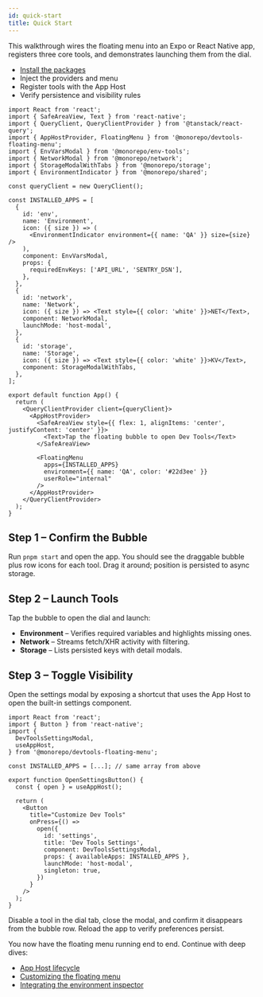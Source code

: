 ```yaml
---
id: quick-start
title: Quick Start
---
```


This walkthrough wires the floating menu into an Expo or React Native app, registers three core tools, and demonstrates launching them from the dial.

- [Install the packages](./installation.md)
- Inject the providers and menu
- Register tools with the App Host
- Verify persistence and visibility rules

[//]: # 'Example'
```tsx
import React from 'react';
import { SafeAreaView, Text } from 'react-native';
import { QueryClient, QueryClientProvider } from '@tanstack/react-query';
import { AppHostProvider, FloatingMenu } from '@monorepo/devtools-floating-menu';
import { EnvVarsModal } from '@monorepo/env-tools';
import { NetworkModal } from '@monorepo/network';
import { StorageModalWithTabs } from '@monorepo/storage';
import { EnvironmentIndicator } from '@monorepo/shared';

const queryClient = new QueryClient();

const INSTALLED_APPS = [
  {
    id: 'env',
    name: 'Environment',
    icon: ({ size }) => (
      <EnvironmentIndicator environment={{ name: 'QA' }} size={size} />
    ),
    component: EnvVarsModal,
    props: {
      requiredEnvKeys: ['API_URL', 'SENTRY_DSN'],
    },
  },
  {
    id: 'network',
    name: 'Network',
    icon: ({ size }) => <Text style={{ color: 'white' }}>NET</Text>,
    component: NetworkModal,
    launchMode: 'host-modal',
  },
  {
    id: 'storage',
    name: 'Storage',
    icon: ({ size }) => <Text style={{ color: 'white' }}>KV</Text>,
    component: StorageModalWithTabs,
  },
];

export default function App() {
  return (
    <QueryClientProvider client={queryClient}>
      <AppHostProvider>
        <SafeAreaView style={{ flex: 1, alignItems: 'center', justifyContent: 'center' }}>
          <Text>Tap the floating bubble to open Dev Tools</Text>
        </SafeAreaView>

        <FloatingMenu
          apps={INSTALLED_APPS}
          environment={{ name: 'QA', color: '#22d3ee' }}
          userRole="internal"
        />
      </AppHostProvider>
    </QueryClientProvider>
  );
}
```
[//]: # 'Example'

## Step 1 – Confirm the Bubble

Run `pnpm start` and open the app. You should see the draggable bubble plus row icons for each tool. Drag it around; position is persisted to async storage.

## Step 2 – Launch Tools

Tap the bubble to open the dial and launch:

- **Environment** – Verifies required variables and highlights missing ones.
- **Network** – Streams fetch/XHR activity with filtering.
- **Storage** – Lists persisted keys with detail modals.

## Step 3 – Toggle Visibility

Open the settings modal by exposing a shortcut that uses the App Host to open the built-in settings component.

[//]: # 'Example'
```tsx
import React from 'react';
import { Button } from 'react-native';
import {
  DevToolsSettingsModal,
  useAppHost,
} from '@monorepo/devtools-floating-menu';

const INSTALLED_APPS = [...]; // same array from above

export function OpenSettingsButton() {
  const { open } = useAppHost();

  return (
    <Button
      title="Customize Dev Tools"
      onPress={() =>
        open({
          id: 'settings',
          title: 'Dev Tools Settings',
          component: DevToolsSettingsModal,
          props: { availableApps: INSTALLED_APPS },
          launchMode: 'host-modal',
          singleton: true,
        })
      }
    />
  );
}
```
[//]: # 'Example'

Disable a tool in the dial tab, close the modal, and confirm it disappears from the bubble row. Reload the app to verify preferences persist.

You now have the floating menu running end to end. Continue with deep dives:

- [App Host lifecycle](../guides/app-host.md)
- [Customizing the floating menu](../guides/customizing-floating-menu.md)
- [Integrating the environment inspector](../plugins/environment-inspector.md)
